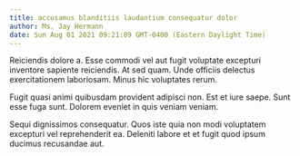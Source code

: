 ```yaml
---
title: accusamus blanditiis laudantium consequatur dolor
author: Ms. Jay Hermann
date: Sun Aug 01 2021 09:21:09 GMT-0400 (Eastern Daylight Time)
---
```

Reiciendis dolore a. Esse commodi vel aut fugit voluptate excepturi inventore sapiente reiciendis. At sed quam. Unde officiis delectus exercitationem laboriosam. Minus hic voluptates rerum.

 Fugit quasi animi quibusdam provident adipisci non. Est et iure saepe. Sunt esse fuga sunt. Dolorem eveniet in quis veniam veniam.

 Sequi dignissimos consequatur. Quos iste quia non modi voluptatem excepturi vel reprehenderit ea. Deleniti labore et et fugit quod ipsum ducimus recusandae aut.